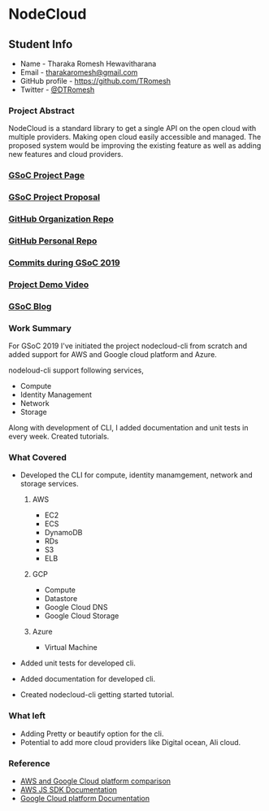 # NodeCloud

## Student Info

* Name - Tharaka Romesh Hewavitharana
* Email - tharakaromesh@gmail.com
* GitHub profile - https://github.com/TRomesh
* Twitter - [@DTRomesh](https://twitter.com/DTRomesh)

### Project Abstract

NodeCloud is a standard library to get a single API on the open cloud with multiple providers. Making open cloud easily accessible and managed. The proposed system would be improving the existing feature as well as adding new features and cloud providers.

### [GSoC Project Page](https://summerofcode.withgoogle.com/projects/#5556288790986752)

### [GSoC Project Proposal](https://docs.google.com/document/d/1ForylQD_kBKUZQbO458xy91bT_LxoE1Z9GmCuz1SufY)

### [GitHub Organization Repo](https://github.com/cloudlibz/nodecloud-cli)

### [GitHub Personal Repo](https://github.com/TRomesh/nodecloud-cli)

### [Commits during GSoC 2019](https://github.com/cloudlibz/nodecloud-cli/commits/master?author=TRomesh)

### [Project Demo Video](https://www.youtube.com/watch?v=A8UAJluShPE)

### [GSoC Blog](https://medium.com/nodecloud)

### Work Summary

For GSoC 2019 I've initiated the project nodecloud-cli from scratch and added support for AWS and Google cloud platform and Azure.

nodeloud-cli support following services,
- Compute
- Identity Management
- Network
- Storage

Along with development of CLI, I added documentation and unit tests in every week.
Created tutorials.


### What Covered

- Developed the CLI for compute, identity manamgement, network and storage services.

	1. AWS
		- EC2
		- ECS
		- DynamoDB
		- RDs
		- S3
		- ELB
	2. GCP
		- Compute
		- Datastore
		- Google Cloud DNS
		- Google Cloud Storage

	3. Azure
		- Virtual Machine


- Added unit tests for developed cli.
- Added documentation for developed cli.
- Created nodecloud-cli getting started tutorial.

### What left

- Adding Pretty or beautify option for the cli.
- Potential to add more cloud providers like Digital ocean, Ali cloud.

### Reference

- [AWS and Google Cloud platform comparison](https://cloud.google.com/docs/compare/aws/)
- [AWS JS SDK Documentation](http://docs.aws.amazon.com/AWSJavaScriptSDK/latest/AWS.html)
- [Google Cloud platform Documentation](https://googlecloudplatform.github.io/google-cloud-node/)